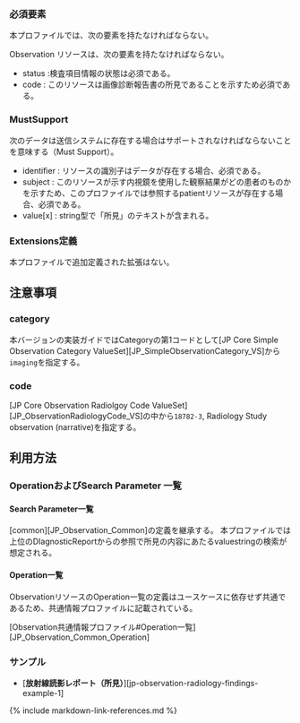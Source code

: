 ### 必須要素
本プロファイルでは、次の要素を持たなければならない。

Observation リソースは、次の要素を持たなければならない。

 - status :検査項目情報の状態は必須である。
 - code : このリソースは画像診断報告書の所見であることを示すため必須である。

### MustSupport
次のデータは送信システムに存在する場合はサポートされなければならないことを意味する（Must Support）。

 - identifier : リソースの識別子はデータが存在する場合、必須である。
 - subject : このリソースが示す内視鏡を使用した観察結果がどの患者のものかを示すため、このプロファイルでは参照するpatientリソースが存在する場合、必須である。
 - value[x] : string型で「所見」のテキストが含まれる。

### Extensions定義

 本プロファイルで追加定義された拡張はない。

## 注意事項

### category

本バージョンの実装ガイドではCategoryの第1コードとして[JP Core Simple Observation Category ValueSet][JP_SimpleObservationCategory_VS]から`imaging`を指定する。

### code

[JP Core Observation Radiolgoy Code ValueSet][JP_ObservationRadiologyCode_VS]の中から`18782-3`, Radiology Study observation (narrative)を指定する。

## 利用方法

### OperationおよびSearch Parameter 一覧

#### Search Parameter一覧
[common][JP_Observation_Common]の定義を継承する。
本プロファイルでは上位のDIagnosticReportからの参照で所見の内容にあたるvaluestringの検索が想定される。

#### Operation一覧

ObservationリソースのOperation一覧の定義はユースケースに依存せず共通であるため、共通情報プロファイルに記載されている。

[Observation共通情報プロファイル#Operation一覧][JP_Observation_Common_Operation]

### サンプル

* [**放射線読影レポート（所見）**][jp-observation-radiology-findings-example-1]

{% include markdown-link-references.md %}
